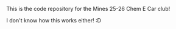 ﻿This is the code repository for the Mines 25-26 Chem E Car club!

I don't know how this works either! :D